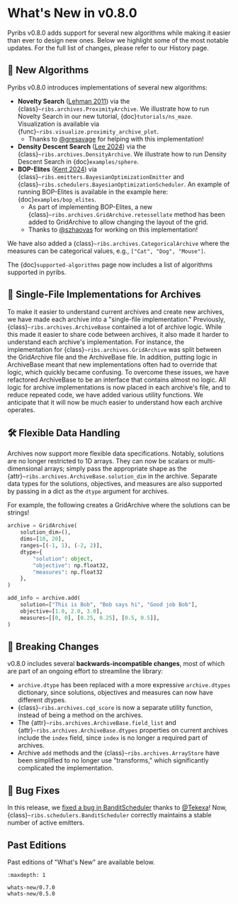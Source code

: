 # What's New in v0.8.0

Pyribs v0.8.0 adds support for several new algorithms while making it easier
than ever to design new ones. Below we highlight some of the most notable
updates. For the full list of changes, please refer to our History page.

## 🧠 New Algorithms

Pyribs v0.8.0 introduces implementations of several new algorithms:

- **Novelty Search**
  ([Lehman 2011](https://web.archive.org/web/20220707041732/https://eplex.cs.ucf.edu/papers/lehman_ecj11.pdf))
  via the {class}`~ribs.archives.ProximityArchive`. We illustrate how to run
  Novelty Search in our new tutorial, {doc}`tutorials/ns_maze`. Visualization is
  available via {func}`~ribs.visualize.proximity_archive_plot`.
  - Thanks to [@gresavage](https://github.com/gresavage) for helping with this
    implementation!
- **Density Descent Search**
  ([Lee 2024](https://dl.acm.org/doi/10.1145/3638529.3654001)) via the
  {class}`~ribs.archives.DensityArchive`. We illustrate how to run Density
  Descent Search in {doc}`examples/sphere`.
- **BOP-Elites**
  ([Kent 2024](https://ieeexplore.ieee.org/abstract/document/10472301)) via
  {class}`~ribs.emitters.BayesianOptimizationEmitter` and
  {class}`~ribs.schedulers.BayesianOptimizationScheduler`. An example of running
  BOP-Elites is available in the example here: {doc}`examples/bop_elites`.
  - As part of implementing BOP-Elites, a new
    {class}`~ribs.archives.GridArchive.retessellate` method has been added to
    GridArchive to allow changing the layout of the grid.
  - Thanks to [@szhaovas](https://github.com/szhaovas) for working on this
    implementation!

We have also added a {class}`~ribs.archives.CategoricalArchive` where the
measures can be categorical values, e.g., `["Cat", "Dog", "Mouse"]`.

The {doc}`supported-algorithms` page now includes a list of algorithms supported
in pyribs.

## 📜 Single-File Implementations for Archives

To make it easier to understand current archives and create new archives, we
have made each archive into a "single-file implementation." Previously,
{class}`~ribs.archives.ArchiveBase` contained a lot of archive logic. While this
made it easier to share code between archives, it also made it harder to
understand each archive's implementation. For instance, the implementation for
{class}`~ribs.archives.GridArchive` was split between the GridArchive file and
the ArchiveBase file. In addition, putting logic in ArchiveBase meant that new
implementations often had to override that logic, which quickly became
confusing. To overcome these issues, we have refactored ArchiveBase to be an
interface that contains almost no logic. All logic for archive implementations
is now placed in each archive's file, and to reduce repeated code, we have added
various utility functions. We anticipate that it will now be much easier to
understand how each archive operates.

## 🛠 Flexible Data Handling

Archives now support more flexible data specifications. Notably, solutions are
no longer restricted to 1D arrays. They can now be scalars or multi-dimensional
arrays; simply pass the appropriate shape as the
{attr}`~ribs.archives.ArchiveBase.solution_dim` in the archive. Separate data
types for the solutions, objectives, and measures are also supported by passing
in a dict as the `dtype` argument for archives.

For example, the following creates a GridArchive where the solutions can be
strings!

```python
archive = GridArchive(
    solution_dim=(),
    dims=[10, 20],
    ranges=[(-1, 1), (-2, 2)],
    dtype={
        "solution": object,
        "objective": np.float32,
        "measures": np.float32
    },
)

add_info = archive.add(
    solution=["This is Bob", "Bob says hi", "Good job Bob"],
    objective=[1.0, 2.0, 3.0],
    measures=[[0, 0], [0.25, 0.25], [0.5, 0.5]],
)
```

## 🚨 Breaking Changes

v0.8.0 includes several **backwards-incompatible changes**, most of which are
part of an ongoing effort to streamline the library:

- `archive.dtype` has been replaced with a more expressive `archive.dtypes`
  dictionary, since solutions, objectives and measures can now have different
  dtypes.
- {class}`~ribs.archives.cqd_score` is now a separate utility function, instead
  of being a method on the archives.
- The {attr}`~ribs.archives.ArchiveBase.field_list` and
  {attr}`~ribs.archives.ArchiveBase.dtypes` properties on current archives
  include the `index` field, since `index` is no longer a required part of
  archives.
- Archive `add` methods and the {class}`~ribs.archives.ArrayStore` have been
  simplified to no longer use "transforms," which significantly complicated the
  implementation.

## 🐛 Bug Fixes

In this release, we
[fixed a bug in BanditScheduler](https://github.com/icaros-usc/pyribs/pull/489)
thanks to [@Tekexa](https://github.com/Tekexa)! Now,
{class}`~ribs.schedulers.BanditScheduler` correctly maintains a stable number of
active emitters.

## Past Editions

Past editions of "What's New" are available below.

```{toctree}
:maxdepth: 1

whats-new/0.7.0
whats-new/0.5.0
```
